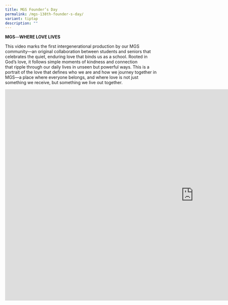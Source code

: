 ```yaml
---
title: MGS Founder’s Day
permalink: /mgs-138th-founder-s-day/
variant: tiptap
description: ""
---
```

<p><strong>MGS</strong><em>—</em><strong>WHERE LOVE LIVES</strong>
</p>
<p>This video marks the first intergenerational production by our MGS community—an
original collaboration between students and seniors that celebrates the
quiet, enduring love that binds us as a school. Rooted in God’s love, it&nbsp;follows
simple moments of kindness and connection that&nbsp;ripple through our
daily lives in unseen but powerful ways. This is a portrait of the love
that defines who we are and how we journey together in MGS—a place where
everyone belongs, and where love is not just something we receive, but
something we live out together.</p>
<p></p>
<div class="iframe-wrapper">
<iframe height="695" width="1236" allowfullscreen="true" frameborder="0" src="https://www.youtube.com/embed/ulVLPKYIrss"></iframe>
</div>
<p></p>